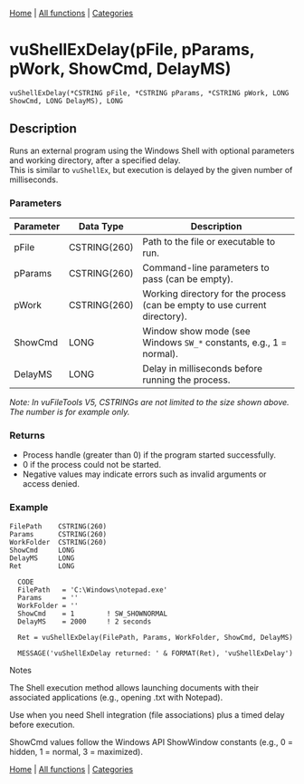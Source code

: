 [Home](../index.md) | [All functions](index.md) | [Categories](../categories/index.md)

# vuShellExDelay(pFile, pParams, pWork, ShowCmd, DelayMS)

```Prototype
vuShellExDelay(*CSTRING pFile, *CSTRING pParams, *CSTRING pWork, LONG ShowCmd, LONG DelayMS), LONG
```


## Description
Runs an external program using the Windows Shell with optional parameters and working directory, after a specified delay.  
This is similar to `vuShellEx`, but execution is delayed by the given number of milliseconds.

### Parameters

| Parameter | Data Type    | Description                                                                 |
|-----------|--------------|-----------------------------------------------------------------------------|
| pFile     | CSTRING(260) | Path to the file or executable to run.                                      |
| pParams   | CSTRING(260) | Command-line parameters to pass (can be empty).                             |
| pWork     | CSTRING(260) | Working directory for the process (can be empty to use current directory).  |
| ShowCmd   | LONG         | Window show mode (see Windows `SW_*` constants, e.g., 1 = normal).          |
| DelayMS   | LONG         | Delay in milliseconds before running the process.                          |

_Note: In vuFileTools V5, CSTRINGs are not limited to the size shown above. The number is for example only._

### Returns
- Process handle (greater than 0) if the program started successfully.  
- 0 if the process could not be started.  
- Negative values may indicate errors such as invalid arguments or access denied.

### Example

```Clarion
FilePath    CSTRING(260)
Params      CSTRING(260)
WorkFolder  CSTRING(260)
ShowCmd     LONG
DelayMS     LONG
Ret         LONG

  CODE
  FilePath   = 'C:\Windows\notepad.exe'
  Params     = ''
  WorkFolder = ''
  ShowCmd    = 1        ! SW_SHOWNORMAL
  DelayMS    = 2000     ! 2 seconds

  Ret = vuShellExDelay(FilePath, Params, WorkFolder, ShowCmd, DelayMS)

  MESSAGE('vuShellExDelay returned: ' & FORMAT(Ret), 'vuShellExDelay')

```
Notes

The Shell execution method allows launching documents with their associated applications (e.g., opening .txt with Notepad).

Use when you need Shell integration (file associations) plus a timed delay before execution.

ShowCmd values follow the Windows API ShowWindow constants (e.g., 0 = hidden, 1 = normal, 3 = maximized).

[Home](../index.md) | [All functions](index.md) | [Categories](../categories/index.md)
